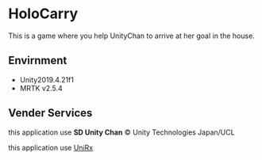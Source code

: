 # HoloCarry
This is a game where you help UnityChan to arrive at her goal in the house.

## Envirnment

- Unity2019.4.21f1
- MRTK v2.5.4

## Vender Services

this application use **SD Unity Chan** © Unity Technologies Japan/UCL

this application use [UniRx](https://github.com/neuecc/UniRx)
